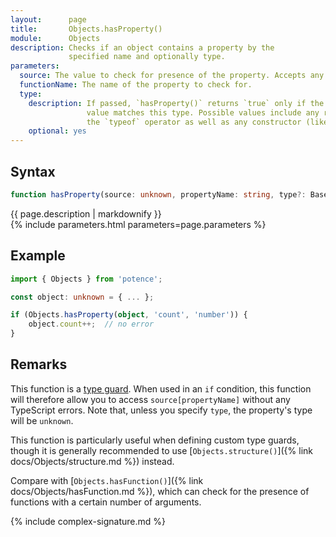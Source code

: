```yaml
---
layout:      page
title:       Objects.hasProperty()
module:      Objects
description: Checks if an object contains a property by the
             specified name and optionally type.
parameters:
  source: The value to check for presence of the property. Accepts any type.
  functionName: The name of the property to check for.
  type:
    description: If passed, `hasProperty()` returns `true` only if the property
                 value matches this type. Possible values include any result of
                 the `typeof` operator as well as any constructor (like `Date`).
    optional: yes
---
```

## Syntax

```ts
function hasProperty(source: unknown, propertyName: string, type?: BaseType | Constructor): boolean
```

<div class="description">{{ page.description | markdownify }}</div>
{% include parameters.html parameters=page.parameters %}

## Example

```ts
import { Objects } from 'potence';

const object: unknown = { ... };

if (Objects.hasProperty(object, 'count', 'number')) {
    object.count++;  // no error
}
```

## Remarks

This function is a
[type guard](https://www.typescriptlang.org/docs/handbook/advanced-types.html#user-defined-type-guards).
When used in an `if` condition, this function will therefore allow you to access
`source[propertyName]` without any TypeScript errors. Note that, unless you
specify `type`, the property's type will be `unknown`.

This function is particularly useful when defining custom type guards, though it
is generally recommended to use [`Objects.structure()`]({% link
docs/Objects/structure.md %}) instead.

Compare with [`Objects.hasFunction()`]({% link docs/Objects/hasFunction.md %}),
which can check for the presence of functions with a certain number of
arguments.

{% include complex-signature.md %}
